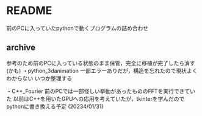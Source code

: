 # README
前のPCに入っていたpythonで動くプログラムの詰め合わせ

## archive
参考のため前のPCに入っている状態のまま保管，完全に移植が完了したら消す(かも)
・python_3danimation
一部エラーありだが，構造を忘れたので現状よくわからない
いつか整理する

・C++_Fourier
前のPCでは一部怪しい挙動があったもののFFTを実行できていた
以前はC++を用いたGPUへの応用を考えていたが，tkinterを学んだのでpythonに書き換える予定
(20234/01/31)
